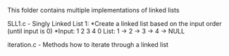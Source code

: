 This folder contains multiple implementations of linked lists

SLL1.c - Singly Linked List 1:
    *Create a linked list based on the input order  (until input is 0)
    *Input: 1 2 3 4 0
     List: 1 -> 2 -> 3 -> 4 -> NULL

iteration.c - Methods how to iterate through a linked list

